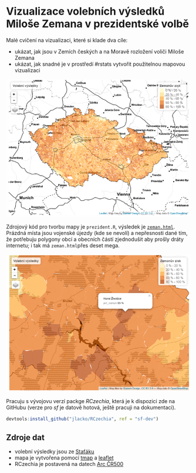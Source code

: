 # Vizualizace volebních výsledků Miloše Zemana v prezidentské volbě

Malé cvičení na vizualizaci, které si klade dva cíle:  
* ukázat, jak jsou v Zemích českých a na Moravě rozložení voliči Miloše Zemana
* ukázat, jak snadné je v prostředí #rstats vytvořit použitelnou mapovou vizualizaci

<p align="center">
  <img src="https://github.com/jlacko/Zeman2018/blob/master/img/big.png?raw=true" alt="Mapa v malém měřítku"/>
</p>

Zdrojový kód pro tvorbu mapy je `prezident.R`, výsledek je [`zeman.html`](https://rawgit.com/jlacko/Zeman2018/master/zeman.html). Prázdná místa jsou vojenské újezdy (kde se nevolí) a nepřesnosti dané tím, že potřebuju polygony obcí a obecních částí zjednodušit aby prošly dráty internetu; i tak má `zeman.html`přes deset mega. 

<p align="center">
  <img src="https://github.com/jlacko/Zeman2018/blob/master/img/small.png?raw=true" alt="Mapa v malém měřítku"/>
</p>

Pracuju s vývojovu verzí packge *RCzechia*, která je k dispozici zde na GitHubu (verze pro *sf* je datově hotová, ještě pracuji na dokumentaci).
```r
devtools:install_github("jlacko/RCzechia", ref = "sf-dev")

```

## Zdroje dat
* volební výsledky jsou ze [Staťáku](https://www.czso.cz/csu/czso/podminky_pro_vyuzivani_a_dalsi_zverejnovani_statistickych_udaju_csu)
* mapa je vytvořena pomocí [tmap](https://github.com/mtennekes/tmap) a [leaflet](http://leafletjs.com/)
* RCzechia je postavená na datech [Arc ČR500](https://www.arcdata.cz/media/download/1638)
